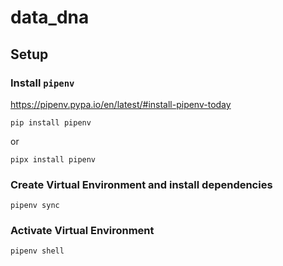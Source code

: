 # data_dna

## Setup

### Install `pipenv`
https://pipenv.pypa.io/en/latest/#install-pipenv-today

```
pip install pipenv
```
or
```
pipx install pipenv
```


### Create Virtual Environment and install dependencies

```
pipenv sync
```

### Activate Virtual Environment

```
pipenv shell
```
